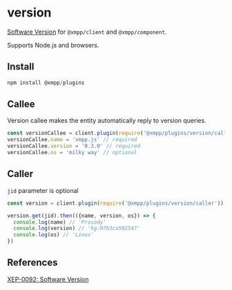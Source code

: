 # version

[Software Version](https://xmpp.org/extensions/xep-0092.html) for `@xmpp/client` and `@xmpp/component`.

Supports Node.js and browsers.

## Install

```js
npm install @xmpp/plugins
```

## Callee

Version callee makes the entity automatically reply to version queries.

```js
const versionCallee = client.plugin(require('@xmpp/plugins/version/callee'))
versionCallee.name = 'xmpp.js' // required
versionCallee.version = '0.3.0' // required
versionCallee.os = 'milky way' // optional
```

## Caller

`jid` parameter is optional

```js
const version = client.plugin(require('@xmpp/plugins/version/caller'))

version.get(jid).then(({name, version, os}) => {
  console.log(name) // 'Prosody'
  console.log(version) // 'hg:97b3ca502547'
  console.log(os) // 'Linux'
})
```

## References

[XEP-0092: Software Version](https://xmpp.org/extensions/xep-0202.html)
